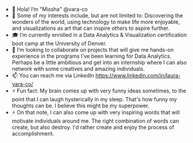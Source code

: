 - 👋 Hola! I’m "Missha" @vara-co
- 👀 Some of my interests include, but are not limited to: Discovering the wonders of the world, using technology to make life more enjoyable, and visualizations as art that can inspire others to aspire further.
- 🎓 I’m currently enrolled in a Data Analytics & Visualization certification boot camp at the University of Denver.
- 💞️ I’m looking to collaborate on projects that will give me hands-on experience in the programs I've been learning for Data Analytics. Perhaps be a little ambitious and get into an internship where I can also network with some creatives and amazing individuals.
- 📫 You can reach me via LinkedIn https://www.linkedin.com/in/laura-vara-co/
- ⚡ Fun fact: My brain comes up with very funny ideas sometimes, to the point that I can laugh hysterically in my sleep. That's how funny my thoughts can be. I believe this might be my superpower.
- ⚡ On that note, I can also come up with very inspiring words that will motivate individuals around me. The right combination of words can create, but also destroy. I'd rather create and enjoy the process of accomplishment.
